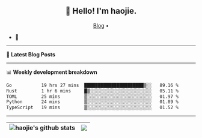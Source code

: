 <h2 align="center">👋 Hello! I'm haojie.</h2>
<p align="center">
  <a href="https://aoyouer.com">Blog</a> •
</p>


- 🔭 


-------

**📝 Latest Blog Posts**


-------

📊 **Weekly development breakdown**
<!--START_SECTION:waka-->

```txt
Go           19 hrs 27 mins  ██████████████████████▒░░   89.16 %
Rust         1 hr 6 mins     █▒░░░░░░░░░░░░░░░░░░░░░░░   05.11 %
TOML         25 mins         ▒░░░░░░░░░░░░░░░░░░░░░░░░   01.97 %
Python       24 mins         ▒░░░░░░░░░░░░░░░░░░░░░░░░   01.89 %
TypeScript   19 mins         ▒░░░░░░░░░░░░░░░░░░░░░░░░   01.52 %
```

<!--END_SECTION:waka-->

-------



| <img align="center" src="https://github-readme-stats.vercel.app/api?username=haojie06&show_icons=true&theme=graywhite&show_icons=true&count_private=true&include_all_commits=true&hide_border=true" alt="haojie's github stats" /> | <img align="center" src="https://github-readme-stats.vercel.app/api/top-langs/?username=haojie06&layout=compact&theme=graywhite&hide_border=true&hide=css,html" /> |
| ------------- | ------------- |


